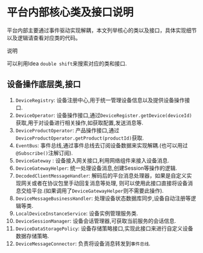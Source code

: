 # 平台内部核心类及接口说明

平台内部主要通过事件驱动实现解耦，本文列举核心的类以及接口，具体实现细节以及逻辑请查看对应类的代码。

<div class='explanation primary'>
  <p class='explanation-title-warp'>
    <span class='iconfont icon-bangzhu explanation-icon'></span>
    <span class='explanation-title font-weight'>说明</span>
  </p>

可以利用Idea `double shift`来搜索对应的类和接口.

</div>

## 设备操作底层类,接口

1. `DeviceRegistry`: 设备注册中心,用于统一管理设备信息以及提供设备操作接口.
2. `DeviceOperator`: 设备操作接口,通过`DeviceRegister.getDevice(deviceId)`获取,用于对设备进行相关操作,如获取配置,发送消息等.
3. `DeviceProductOperator`: 产品操作接口,通过`DeviceProductOperator.getProduct(productId)`获取.
4. `EventBus`: 事件总线,通过事件总线去订阅设备数据来实现解耦.(也可以用过`@Subscribe()`注解订阅).
5. `DeviceGateway` : 设备接入网关接口,利用网络组件来接入设备消息.
6. `DeviceGatewayHelper`: 统一处理设备消息,创建Session等操作的逻辑.
7. `DecodedClientMessageHandler`: 解码后的平台消息处理器，如果是自定义实现网关或者在协议包里手动回复消息等处理,
   则可以使用此接口直接将设备消息交给平台.(如果调用了`DeviceGatewayHelper`则不需要此操作).
8. `DeviceMessageBusinessHandler`: 处理设备状态数据库同步,设备自动注册等逻辑等类.
9. `LocalDeviceInstanceService`: 设备实例管理服务类.
10. `DeviceSessionManager`: 设备会话管理器,可获取当前服务的会话信息.
11. `DeviceDataStoragePolicy`: 设备存储策略接口,实现此接口来进行自定义设备数据存储策略.
12. `DeviceMessageConnector`: 负责将设备消息转发到`事件总线`.